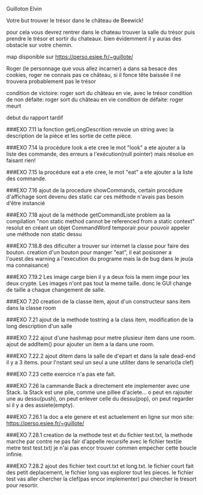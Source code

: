 Guilloton Elvin

Votre but trouver le trésor dans le château de Beewick!

pour cela vous devrez rentrer dans le chateau trouver la salle du trésor
puis prendre le trésor et sortir du chateaux.
bien évidemment il y auras des obstacle sur votre chemin.

map disponible sur https://perso.esiee.fr/~guillote/

Roger (le personnage que vous allez incarner) a dans sa besace des cookies, roger ne connais pas ce château, si il fonce tête baissée il ne trouvera probablement pas le trésor

condition de victoire: roger sort du château en vie, avec le trésor
condition de non défaite: roger sort du château en vie
condition de défaite: roger meurt


debut du rapport tardif

###EXO 7.11
la fonction getLongDescrition renvoie un string avec la description de la pièce et les sortie de cette pièce.

###EXO 7.14
la procédure look a ete cree le mot "look" a ete ajouter a la liste des commande, des erreurs a l'exécution(null pointer) mais résolue en faisant rien!

###EXO 7.15
la procédure eat a ete cree, le mot "eat" a ete ajouter a la liste des commande.

###EXO 7.16
ajout de la procedure showCommands, certain procédure d'affichage sont devenu des static car ces méthode n'avais pas besoin d'être instancié

###EXO 7.18
ajout de la méthode getCommandListe problem aa la compilation "non static method cannot be referenced from a static context" resolut en créant un objet CommandWord temporair pour pouvoir appeler une méthode non static dessu

###EXO 7.18.8
des dificulter a trouver sur internet la classe pour faire des bouton. creation d'un bouton pour manger "eat", il eat posisoner a l'ouest.des warning a l'execution du programe mais la de bug dans le jeu(a ma connaisance)

###EXO 7.19.2
Les image carge bien il y a deux fois la mem imge pour les deux crypte. Les images n'ont pas tout la meme taille. donc le GUI change de taille a chaque changement de salle. 

###EXO 7.20
creation de la classe item, ajout d'un constructeur sans item dans la classe room

###EXO 7.21
ajout de la methode tostring a la class item, modification de la long description d'un salle

###EXO 7.22
ajout d'une hashmap pour metre plusieur item dans une room. ajout de addItem() pour ajouter un item a la dans une room.

###EXO 7.22.2
ajout ditem dans la salle de d'epart et dans la sale dead-end il y a 3 items. pour l'nstant seul un seul a une utiliter dans le senario(la clef)

###EXO 7.23
cette exercice n'a pas ete fait.

###EXO 7.26
la cammande Back a directement ete implementer avec une Stack. la Stack est une pile, comme une pillee d'aciete... o peut en rajouter une au dessu(push), on peut enlever celle du dessu(pop), on peut regarder si il y a des assiete(empty).

###EXO 7.26.1
la doc a ete genere et est actuelement en ligne sur mon site:
https://perso.esiee.fr/~guillote/

###EXO 7.28.1
creation de la methode test et du fichier test.txt, la methode marche par contre ne pas fair d'appelle recursife avec le fichier text(ie metre test test.txt) je n'ai pas encor trouver commen empecher cette boucle infinie.

###EXO 7.28.2
ajout des fichier text court.txt et long.txt. le fichier court fait des petit deplacement, le fichier long vas explorer tout les pieces. le fichier test vas aller chercher la clef(pas encor implementer) pui chercher le tresort pour resortir.




